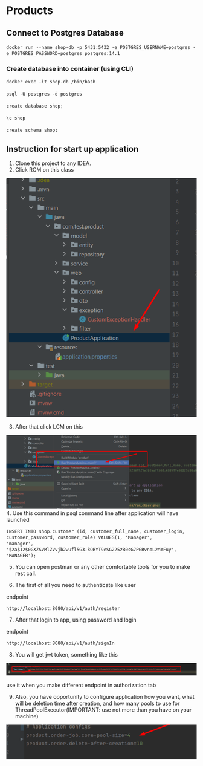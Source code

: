 ﻿# Products

## Connect to Postgres Database

```
docker run --name shop-db -p 5431:5432 -e POSTGRES_USERNAME=postgres -e POSTGRES_PASSWORD=postgres postgres:14.1
```

### Create database into container (using CLI)

```
docker exec -it shop-db /bin/bash

psql -U postgres -d postgres

create database shop;

\c shop

create schema shop;
```

## Instruction for start up application

1. Clone this project to any IDEA.
2. Click RCM on this class

![rcm_click.png](images/rcm_click.png)

3. After that click LCM on this

![lcm_click.png](images/lcm_click.png)
4. Use this command in psql command line after application will have launched 
```
INSERT INTO shop.customer (id, customer_full_name, customer_login, customer_password, customer_role) VALUES(1, 'Manager',
'manager', '$2a$12$0GXZSVMlZVvjb2wufl5G3.kQBYT9eSG225zB0sG7PGRvnoL2YmFuy', 'MANAGER');
```

5. You can open postman or any other comfortable tools for you to make
   rest call.

6. The first of all you need to authenticate like user

endpoint

```
http://localhost:8080/api/v1/auth/register
```

7. After that login to app, using password and login

endpoint

```
http://localhost:8080/api/v1/auth/signIn
```

8. You will get jwt token, something like this

![jwt_token.png](images/jwt_token.png)

use it when you make different endpoint in authorization tab

9. Also, you have opportunity to configure application how you want,
   what will be deletion time after creation, and how many pools to use
   for ThreadPoolExecutor(IMPORTANT: use not more than you have on your machine)

![configuration.png](images/configuration.png)
